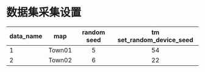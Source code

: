 # 数据集采集设置

| data_name      | map | random seed     | tm set_random_device_seed |
| :---        |    :----:   |    :----:    |    :----:   |
| 1    | Town01        | 5   |  54  |
| 2    | Town02        | 6   |  22  |
